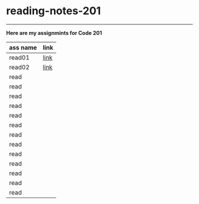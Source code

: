 # reading-notes-201
---
**Here are my assignmints for Code 201** 


|  ass name |  link |  
----------  | ------|       
|  read01     |[link](read01)       |
|  read02     |   [link](read02)    |
|  read     |       |
|  read     |       |
|  read     |       |
|  read     |       |
|  read     |       |
|  read     |       |
|  read     |       |
|  read     |       |
|  read     |       |
|  read     |       |
|  read     |       |
|  read     |       |
|  read     |       |
